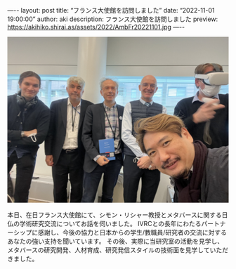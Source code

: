 —--
layout: post
title: “フランス大使館を訪問しました”
date: “2022-11-01 19:00:00”
author: aki
description: フランス大使館を訪問しました
preview: https://akihiko.shirai.as/assets/2022/AmbFr20221101.jpg
—--

![AmbFr20221101.jpg](/assets/2022/AmbFr20221101.jpg)

本日、在日フランス大使館にて、シモン・リシャー教授とメタバースに関する日仏の学術研究交流についてお話を伺いました。  IVRCとの長年にわたるパートナーシップに感謝し、今後の協力と日本からの学生/教職員/研究者の交流に対するあなたの強い支持を聞いています。 その後、実際に当研究室の活動を見学し、メタバースの研究開発、人材育成、研究発信スタイルの技術面を見学していただきました。